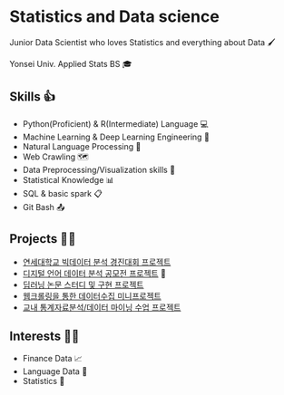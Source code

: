 # Statistics and Data science
Junior Data Scientist who loves Statistics and everything about Data 🖌

Yonsei Univ. Applied Stats BS 🎓

## Skills 👍
- Python(Proficient) & R(Intermediate) Language 💻
- Machine Learning & Deep Learning Engineering 📱
- Natural Language Processing 📰
- Web Crawling 🗺
- Data Preprocessing/Visualization skills 🧭
- Statistical Knowledge 📊
- SQL & basic spark 📋
- Git Bash 📤

## Projects 🧑‍💼
- [연세대학교 빅데이터 분석 경진대회 프로젝트](https://github.com/shawnbae/Projects/tree/master/Competition/%EB%B9%85%EB%8D%B0%EC%9D%B4%ED%84%B0%20%EB%B6%84%EC%84%9D%20%EA%B2%BD%EC%A7%84%EB%8C%80%ED%9A%8C)
- [디지털 언어 데이터 분석 공모전 프로젝트](https://github.com/shawnbae/Projects/tree/master/Competition/%EB%94%94%EC%A7%80%ED%84%B8%20%EC%96%B8%EC%96%B4%20%EB%8D%B0%EC%9D%B4%ED%84%B0%20%EB%B6%84%EC%84%9D%20%EA%B2%BD%EC%A7%84%EB%8C%80%ED%9A%8C) 🥇
- [딥러닝 논문 스터디 및 구현 프로젝트](https://github.com/shawnbae/Projects/tree/master/DeepLearning) 
- [웹크롤링을 통한 데이터수집 미니프로젝트](https://github.com/shawnbae/webcrawl_2020)
- [교내 통계자료분석/데이터 마이닝 수업 프로젝트](https://github.com/shawnbae/Projects/tree/master/Classes)

## Interests 🚴‍♀️
- Finance Data 📈
- Language Data 📄
- Statistics 📖
